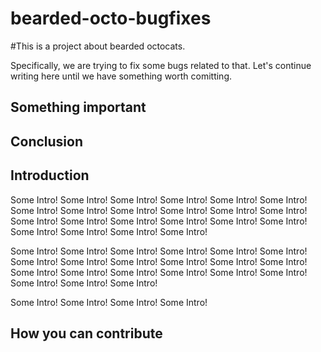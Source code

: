 # bearded-octo-bugfixes

#This is a project about bearded octocats.

Specifically, we are trying to fix some bugs related to that.
Let's continue writing here until we have something worth comitting.

## Something important

## Conclusion

## Introduction
Some Intro! Some Intro! Some Intro! Some Intro! Some Intro! Some Intro! Some Intro! Some Intro!
Some Intro! Some Intro! Some Intro! Some Intro! Some Intro! Some Intro! Some Intro! Some Intro!
Some Intro! Some Intro! Some Intro! Some Intro! Some Intro! Some Intro!

Some Intro! Some Intro! Some Intro! Some Intro! Some Intro! Some Intro! Some Intro! Some Intro!
Some Intro! Some Intro! Some Intro! Some Intro! Some Intro! Some Intro! Some Intro! Some Intro!
Some Intro! Some Intro! Some Intro! Some Intro! Some Intro!

Some Intro! Some Intro! Some Intro! Some Intro!

## How you can contribute